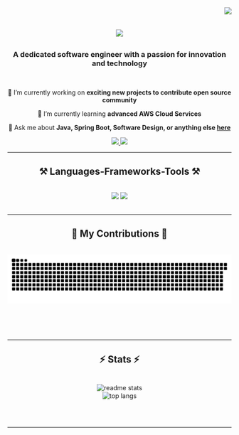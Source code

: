 <img align="right" src="https://visitor-badge.laobi.icu/badge?page_id=erdiiyilmazz.erdiiyilmazz" />

<h1 align="center">
    <img src="https://readme-typing-svg.herokuapp.com/?font=Righteous&size=35&center=true&vCenter=true&width=500&height=70&duration=4000&lines=Welcome+to+my+Profile!+👋;+I'm+Erdi+Yılmaz!;" />
</h1>

<h3 align="center">A dedicated software engineer with a passion for innovation and technology</h3>

<br/>

<div align="center">
 
 🔭 I’m currently working on **exciting new projects to contribute open source community**
 
 🌱 I’m currently learning **advanced AWS Cloud Services**

💬 Ask me about **Java, Spring Boot, Software Design, or anything else [here](https://github.com/erdiiyilmazz/erdiiyilmazz/issues)**

 </div>
 
<div align="center"> 
  <a href="mailto:erdiyilmaz90@gmail.com">
    <img src="https://img.shields.io/badge/Gmail-333333?style=for-the-badge&logo=gmail&logoColor=red" />
  </a>
  <a href="https://www.linkedin.com/in/erdi-y%C4%B1lmaz-65083845" target="_blank">
    <img src="https://img.shields.io/badge/LinkedIn-0077B5?style=for-the-badge&logo=linkedin&logoColor=white" target="_blank" />
  </a>
</div>

 <hr/>
 
<h2 align="center">⚒️ Languages-Frameworks-Tools ⚒️</h2>
<br/>
<div align="center">
    <img src="https://skillicons.dev/icons?i=java,spring,docker,maven,hibernate,postgres,git,javascript,react,github" />
    <img src="https://skillicons.dev/icons?i=linux,aws,jenkins,kafka,rabbitmq,redis,kubernetes,mysql,postman,vscode" /><br>
</div>

<br/>
<hr/>

<div align="center">
  <h2>🐍 My Contributions 🐍</h2>
  <br>
  <img alt="snake eating my contributions" src="https://raw.githubusercontent.com/erdiiyilmazz/erdiiyilmazz/output/github-contribution-grid-snake.svg" />
  
  <br/><br/><br/>
</div>

<hr/>

<h2 align="center">⚡ Stats ⚡</h2>
<br>
<div align=center>
  <img width=390 src="https://github-readme-stats.vercel.app/api?username=erdiiyilmazz&count_private=true&show_icons=true&theme=react&rank_icon=github&border_radius=10" alt="readme stats" />
  <br/>
  <img width=325 align="center" src="https://github-readme-stats.vercel.app/api/top-langs/?username=erdiiyilmazz&hide=HTML&langs_count=8&layout=compact&theme=react&border_radius=10&size_weight=0.5&count_weight=0.5&exclude_repo=github-readme-stats" alt="top langs" />
</div>

<br/><br/>

<hr/>

<br/>

<br/>
